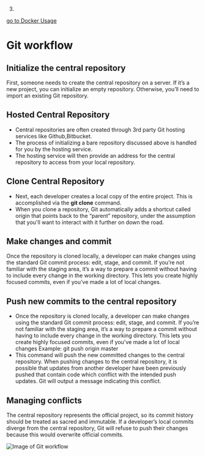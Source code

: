 3.

[go to Docker Usage](https://github.com/hkstone14/Team-Project-1/blob/master/Docker_usage.md)

# Git workflow

## Initialize the central repository
First, someone needs to create the central repository on a server. If it’s a new project, you can initialize an empty repository. Otherwise, you’ll need to import an existing Git repository.

## Hosted Central Repository
* Central repositories are often created through 3rd party Git hosting services like Github,Bitbucket. 
* The process of initializing a bare repository discussed above is handled for you by the hosting service. 
* The hosting service will then provide an address for the central repository to access from your local repository.

## Clone Central Repository
* Next, each developer creates a local copy of the entire project. This is accomplished via the **git clone** command.
* When you clone a repository, Git automatically adds a shortcut called origin that points back to the “parent” repository, under the assumption that you'll want to interact with it further on down the road. 

## Make changes and commit
Once the repository is cloned locally, a developer can make changes using the standard Git commit process: edit, stage, and commit. If you’re not familiar with the staging area, it’s a way to prepare a commit without having to include every change in the working directory. This lets you create highly focused commits, even if you’ve made a lot of local changes.

## Push new commits to the central repository
* Once the repository is cloned locally, a developer can make changes using the standard Git commit process: edit, stage, and commit. If you’re not familiar with the staging area, it’s a way to prepare a commit without having to include every change in the working directory. This lets you create highly focused commits, even if you’ve made a lot of local changes
Example: git push origin master
* This command will push the new committed changes to the central repository. When pushing changes to the central repository, it is possible that updates from another developer have been previously pushed that contain code which conflict with the intended push updates. Git will output a message indicating this conflict.

## Managing conflicts
The central repository represents the official project, so its commit history should be treated as sacred and immutable. If a developer’s local commits diverge from the central repository, Git will refuse to push their changes because this would overwrite official commits.

![Image of Git workflow](https://miro.medium.com/max/2800/1*9yJY7fyscWFUVRqnx0BM6A.png)